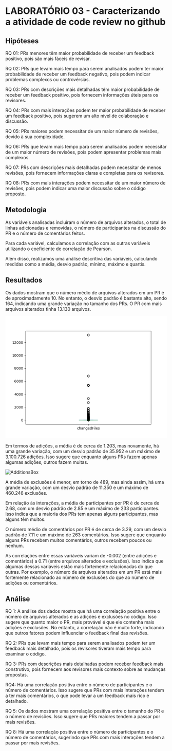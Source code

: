# LABORATÓRIO 03 - Caracterizando a atividade de code review no github

## Hipóteses

RQ 01: PRs menores têm maior probabilidade de receber um feedback positivo, pois são mais fáceis de revisar.

RQ 02: PRs que levam mais tempo para serem analisados podem ter maior probabilidade de receber um feedback negativo, pois podem indicar problemas complexos ou controvérsias.

RQ 03: PRs com descrições mais detalhadas têm maior probabilidade de receber um feedback positivo, pois fornecem informações úteis para os revisores.

RQ 04: PRs com mais interações podem ter maior probabilidade de receber um feedback positivo, pois sugerem um alto nível de colaboração e discussão.

RQ 05: PRs maiores podem necessitar de um maior número de revisões, devido à sua complexidade.

RQ 06: PRs que levam mais tempo para serem analisados podem necessitar de um maior número de revisões, pois podem apresentar problemas mais complexos.

RQ 07: PRs com descrições mais detalhadas podem necessitar de menos revisões, pois fornecem informações claras e completas para os revisores.

RQ 08: PRs com mais interações podem necessitar de um maior número de revisões, pois podem indicar uma maior discussão sobre o código proposto.

## Metodologia

As variáveis analisadas incluíram o número de arquivos alterados, o total de linhas adicionadas e removidas, o número de participantes na discussão do PR e o número de comentários feitos.

Para cada variável, calculamos a correlação com as outras variáveis utilizando o coeficiente de correlação de Pearson. 

Além disso, realizamos uma análise descritiva das variáveis, calculando medidas como a média, desvio padrão, mínimo, máximo e quartis. 

## Resultados

Os dados mostram que o número médio de arquivos alterados em um PR é de aproximadamente 10. No entanto, o desvio padrão é bastante alto, sendo 164, indicando uma grande variação no tamanho dos PRs. O PR com mais arquivos alterados tinha 13.130 arquivos.

![ChangedBox](https://github.com/carlosEmanuelSilva/laboratorio-experimentacao-software/blob/main/LAB03/visualization/changedFilesBox.png?raw=true)

Em termos de adições, a média é de cerca de 1.203, mas novamente, há uma grande variação, com um desvio padrão de 35.952 e um máximo de 3.100.726 adições. Isso sugere que enquanto alguns PRs fazem apenas algumas adições, outros fazem muitas.

![AdditionsBox](https://cdn.discordapp.com/attachments/749087664552017950/1296612810792632372/additionsBox.png?ex=6712ec47&is=67119ac7&hm=aee75198d85a6d7a0eeefed086c785466d0e25d61822504a309f8df3181621c3&)

A média de exclusões é menor, em torno de 489, mas ainda assim, há uma grande variação, com um desvio padrão de 11.350 e um máximo de 460.246 exclusões.

Em relação às interações, a média de participantes por PR é de cerca de 2.68, com um desvio padrão de 2.85 e um máximo de 233 participantes. Isso indica que a maioria dos PRs tem apenas alguns participantes, mas alguns têm muitos.

O número médio de comentários por PR é de cerca de 3.29, com um desvio padrão de 7.11 e um máximo de 263 comentários. Isso sugere que enquanto alguns PRs recebem muitos comentários, outros recebem poucos ou nenhum.

As correlações entre essas variáveis variam de -0.002 (entre adições e comentários) a 0.71 (entre arquivos alterados e exclusões). Isso indica que algumas dessas variáveis estão mais fortemente relacionadas do que outras. Por exemplo, o número de arquivos alterados em um PR está mais fortemente relacionado ao número de exclusões do que ao número de adições ou comentários.

## Análise

RQ 1: A análise dos dados mostra que há uma correlação positiva entre o número de arquivos alterados e as adições e exclusões no código. Isso sugere que quanto maior o PR, mais provável é que ele contenha mais adições e exclusões. No entanto, a correlação não é muito forte, indicando que outros fatores podem influenciar o feedback final das revisões.

RQ 2: PRs que levam mais tempo para serem analisados podem ter um feedback mais detalhado, pois os revisores tiveram mais tempo para examinar o código.

RQ 3: PRs com descrições mais detalhadas podem receber feedback mais construtivo, pois fornecem aos revisores mais contexto sobre as mudanças propostas.

RQ4: Há uma correlação positiva entre o número de participantes e o número de comentários. Isso sugere que PRs com mais interações tendem a ter mais comentários, o que pode levar a um feedback mais rico e detalhado.

RQ 5: Os dados mostram uma correlação positiva entre o tamanho do PR e o número de revisões. Isso sugere que PRs maiores tendem a passar por mais revisões.

RQ 8: Há uma correlação positiva entre o número de participantes e o número de comentários, sugerindo que PRs com mais interações tendem a passar por mais revisões.
